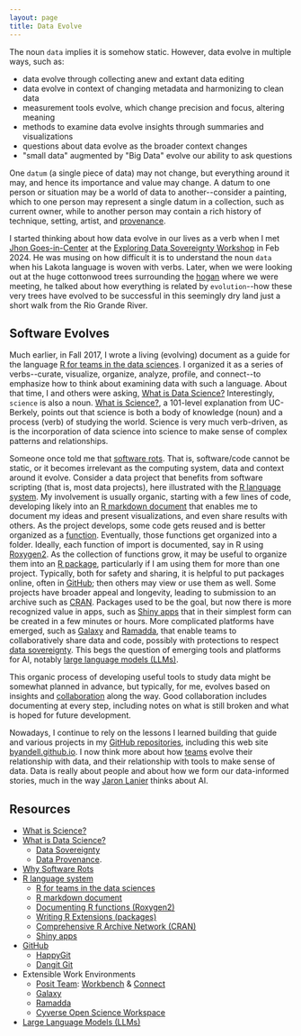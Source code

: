 ```yaml
---
layout: page
title: Data Evolve
---
```


The noun `data` implies it is somehow static. However, data evolve in multiple ways, such as:

- data evolve through collecting anew and extant data editing
- data evolve in context of changing metadata and harmonizing to clean data
- measurement tools evolve, which change precision and focus, altering meaning
- methods to examine data evolve insights through summaries and visualizations
- questions about data evolve as the broader context changes
- "small data" augmented by "Big Data" evolve our ability to ask questions

One `datum` (a single piece of data) may not change, but everything around it may, and hence its importance and value may change. A datum to one person or situation may be a world of data to another--consider a painting, which to one person may represent a single datum in a collection, such as current owner, while to another person may contain a rich history of technique, setting, artist, and
[provenance](https://www.nnlm.gov/guides/data-glossary/data-provenance).

I started thinking about how data evolve in our lives as a verb when I met
[Jhon Goes-in-Center](https://thebrintonmuseum.org/jhon-duane-goes-in-center-2020-brinton-101/)
at the
[Exploring Data Sovereignty Workshop](https://ncar.ucar.edu/exploring-data-sovereignty-workshop) in Feb 2024.
He was musing on how difficult it is to understand the noun `data` when his Lakota language is woven with verbs. Later, when we were looking out at the huge cottonwood trees surrounding the
[hogan](https://www.sipi.edu/pdf/SIPI_Campus_Map.pdf)
where we were meeting, he talked about how everything is related by `evolution`--how these very trees have evolved to be successful in this seemingly dry land just a short walk from the Rio Grande River.

## Software Evolves

Much earlier, in Fall 2017, I wrote a living (evolving) document as a guide for the language
[R for teams in the data sciences](https://github.com/UW-Madison-DataScience/R_for_data_sciences).
I organized it as a series of verbs--curate, visualize, organize, analyze, profile, and connect--to emphasize how to think about examining data with such a language.
About that time, I and others were asking,
[What is Data Science?](/What-is-Data-Science/)
Interestingly, `science` is also a noun.
[What is Science?](https://undsci.berkeley.edu/understanding-science-101/what-is-science/),
a 101-level explanation from UC-Berkely, points out that science is both a body of knowledge (noun) and a process (verb) of studying the world.
Science is very much verb-driven, as is the incorporation of data science into science to make sense of complex patterns and relationships.

Someone once told me that
[software rots](https://towardsdatascience.com/why-and-how-software-systems-decay-fa7ec83c4ff3).
That is, software/code cannot be static, or it becomes irrelevant as the computing system, data and context around it evolve.
Consider a data project that benefits from software scripting (that is, most data projects),
here illustrated with the
[R language system](https://www.r-project.org/about.html).
My involvement is usually organic, starting with a few lines of code, developing likely into an
[R markdown document](https://rmarkdown.rstudio.com/)
that enables me to document my ideas and present visualizations, and even share results with others.
As the project develops, some code gets reused and is better organized as a
[function](https://www.sciencedirect.com/topics/computer-science/software-function).
Eventually, those functions get organized into a folder.
Ideally, each function of import is documented, say in R using
[Roxygen2](https://kbroman.org/pkg_primer/pages/docs.html).
As the collection of functions grow, it may be useful to organize them into an
[R package](https://cran.r-project.org/doc/manuals/R-exts.html),
particularly if I am using them for more than one project.
Typically, both for safety and sharing, it is helpful to put packages online, often in
[GitHub](https://happygitwithr.com/);
then others may view or use them as well.
Some projects have broader appeal and longevity, leading to submission to an archive such as
[CRAN](https://cran.rstudio.com/).
Packages used to be the goal, but now there is more recognized value in apps,
such as
[Shiny apps](https://shiny.posit.co/r/gallery/)
that in their simplest form can be created in a few minutes or hours.
More complicated platforms have emerged, such as
[Galaxy](https://galaxyproject.org/)
and
[Ramadda](https://ramadda.org/),
that enable teams to collaboratively share data and code, possibly with
protections to respect
[data sovereignty](/Data-Sovereignty/).
This begs the question of emerging tools and platforms for AI, notably 
[large language models (LLMs)](https://medium.com/data-science-at-microsoft/how-large-language-models-work-91c362f5b78f).

This organic process of developing useful tools to study data might be somewhat planned in advance, but typically, for me,
evolves based on insights and
[collaboration](/pages/collaborate/)
along the way.
Good collaboration includes documenting at every step, including notes on what is still
broken and what is hoped for future development.

Nowadays, I continue to rely on the lessons I learned building that guide and various projects in my
[GitHub repositories](https://github.com/byandell),
including this web site
[byandell.github.io](https://github.com/byandell/byandell.github.io).
I now think more about how
[teams](/pages/team/)
evolve their relationship with data,
and their relationship with tools to make sense of data.
Data is really about people and about how we form our data-informed stories,
much in the way
[Jaron Lanier](/Jaron-Lanier-There-is-no-AI/)
thinks about AI.

## Resources

* [What is Science?](https://undsci.berkeley.edu/understanding-science-101/what-is-science/)
* [What is Data Science?](/What-is-Data-Science/)
  * [Data Sovereignty](/Data-Sovereignty/)
  * [Data Provenance](https://www.nnlm.gov/guides/data-glossary/data-provenance).
* [Why Software Rots](https://towardsdatascience.com/why-and-how-software-systems-decay-fa7ec83c4ff3)
* [R language system](https://www.r-project.org/about.html)
  * [R for teams in the data sciences](https://github.com/UW-Madison-DataScience/R_for_data_sciences)
  * [R markdown document](https://rmarkdown.rstudio.com/)
  * [Documenting R functions (Roxygen2)](https://kbroman.org/pkg_primer/pages/docs.html)
  * [Writing R Extensions (packages)](https://cran.r-project.org/doc/manuals/R-exts.html)
  * [Comprehensive R Archive Network (CRAN)](https://cran.rstudio.com/)
  * [Shiny apps](https://shiny.posit.co/r/gallery/)
* [GitHub](https://github.com/)
  * [HappyGit](https://happygitwithr.com/)
  * [Dangit Git](https://dangitgit.com/en)
* Extensible Work Environments
  * [Posit Team](https://posit.co/products/enterprise/team/): [Workbench](https://posit.co/products/enterprise/workbench/) & [Connect](https://posit.co/products/enterprise/connect/)
  * [Galaxy](https://galaxyproject.org/)
  * [Ramadda](https://ramadda.org/)
  * [Cyverse Open Science Workspace](https://cyverse.org/)
* [Large Language Models (LLMs)](https://medium.com/data-science-at-microsoft/how-large-language-models-work-91c362f5b78f)


